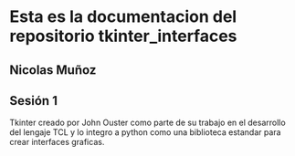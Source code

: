 # Esta es la documentacion del repositorio tkinter_interfaces
## Nicolas Muñoz
## Sesión 1

Tkinter creado por John Ouster como parte de su trabajo en el desarrollo del lengaje TCL y lo integro a python
como una biblioteca estandar para crear interfaces graficas.